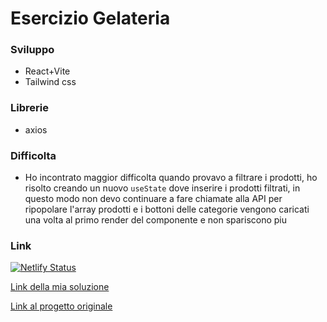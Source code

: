 # Esercizio Gelateria

### Sviluppo

- React+Vite
- Tailwind css

### Librerie

- axios


### Difficolta

- Ho incontrato maggior difficolta quando provavo a filtrare i prodotti, ho risolto creando un nuovo `useState` dove inserire i prodotti filtrati, in questo modo non devo continuare a fare chiamate alla API per ripopolare l'array prodotti e i bottoni delle categorie vengono caricati una volta al primo render del componente e non spariscono piu


### Link

[![Netlify Status](https://api.netlify.com/api/v1/badges/0cfd1aab-cb8c-49ba-a75a-f44da3a7a46d/deploy-status)](https://app.netlify.com/sites/gelateria-app/deploys)

[Link della mia soluzione](https://gelateria-app.netlify.app/)

[Link al progetto originale](https://gelateria-tutorial.netlify.app/) 

